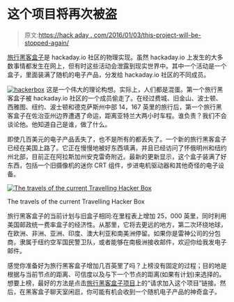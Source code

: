 # 这个项目将再次被盗

> 原文:[https://hack aday . com/2016/01/03/this-project-will-be-stopped-again/](https://hackaday.com/2016/01/03/this-project-will-be-stolen-again/)

[旅行黑客盒子](https://hackaday.io/project/7373-travelling-hacker-box)是 hackaday.io 社区的物理实现。虽然 hackaday.io 上发生的大多数事情都发生在网上，但有时这些活动会泄露到现实世界中。其中一个活动是一个盒子，里面装满了随机的电子产品，分发给 hackaday.io 社区的不同成员。

[![hackerbox](../Images/4888312bf6671e8bb58faf2816b2a2e1.png)](https://hackaday.com/wp-content/uploads/2015/12/hackerbox.png) 这是一个伟大的理论构想。实际上，人们都是混蛋。第一个旅行黑客盒子被 hackaday.io 社区的一个成员偷走了。在经过费城、旧金山、波士顿、西雅图、纽约、波士顿和德克萨斯州中部 14，167 英里的旅行后，第一个旅行黑客盒子在佐治亚州边界遭遇了命运，距离亚特兰大两小时车程。谁负责？我们不会谈论他。他知道自己是谁，做了什么。

即使几百美元的电子产品丢失了，也不是所有的都丢失了。一个新的旅行黑客盒子已经在美国上路了。它正在慢慢地被好东西填满，并且已经访问了怀俄明州和纽约州北部，目前正在阿拉斯加州安克雷奇附近。最新的更新显示，这个盒子装满了好东西，包括一个旧摄像机的迷你 CRT 组件，步进电机驱动器和其他奇怪的电子设备。

[![The travels of the current Travelling Hacker Box](../Images/a86e68d55b799bb17afa9c6e1bb29ec8.png)](https://hackaday.com/wp-content/uploads/2016/01/travellinghackerbox.png)

The travels of the current Travelling Hacker Box

旅行黑客盒子的当前计划与旧盒子相同:在里程表上增加 25，000 英里，同时利用美国邮政统一费率盒子的经济性。从那里，它将去更远的地方，第二次环绕地球，在欧洲、非洲、亚洲、印度、澳大利亚和南美洲停留。如果你是雷神公司的分包商，隶属于纽约空军国民警卫队，或者能够在南极洲接收邮件，欢迎你给我发电子邮件。

感觉你准备好为旅行黑客盒子增加几百英里了吗？上榜没有固定的过程；目的地是根据与当前节点的距离、可信度以及与下一个节点的距离(如果有计划)来选择的。想要上榜，最好的方法是点击[旅行黑客盒子项目](https://hackaday.io/project/7373-travelling-hacker-box)上的“请求加入这个项目”链接。然后，在黑客盒子聊天室闲逛，你可能有机会收到一个随机电子产品的神奇盒子。
